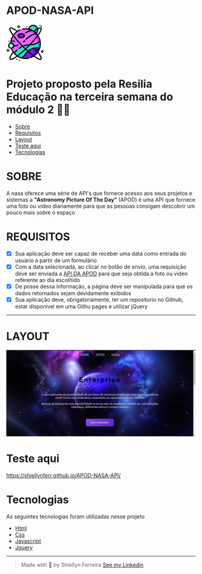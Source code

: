 # APOD-NASA-API 
<img src="img/planetas.png" width="100px">

<h1>Projeto proposto pela Resilia Educação na terceira semana do módulo 2 💛🖤</h1> 

-  <a href="#sobre">Sobre</a> 
-  <a href="#requisitos">Requisitos</a>  
-  <a href="#layout">Layout</a>  
-  <a href="#teste-aqui">Teste aqui</a> 
-  <a href="#tecnologias">Tecnologias</a>

# SOBRE
<p>A nasa oferece uma série de API's que fornece acesso aos seus projetos e sistemas a <strong> "Astronomy  Picture Of The Day" </strong> (APOD) é uma API que fornece uma foto ou video diariamente para que as pessoas consigam descobrir um pouco mais sobre o espaço </P>

# REQUISITOS

 - [X] Sua aplicação deve ser capaz de receber uma data como entrada do usuário a partir de um formulário
 - [X] Com a data selecionada, ao clicar no botão de envio, uma requisição deve ser enviada a [API DA APOD](https://api.nasa.gov/) para que seja obtida a foto ou video referente ao dia escolhido
 - [X] De posse dessa informação, a página deve ser manipulada para que os dados retornados sejam devidamente exibidos
 - [X] Sua aplicação deve, obrigatoriamente, ter um repositorio no Github, estar disponivel em uma Githu pages e utilizar jQuery

<hr>
  
# LAYOUT

<img src="img/APOD.png">

# Teste aqui 

 https://shiellynferr.github.io/APOD-NASA-API/
 #  Tecnologias

As seguintes tecnologias foram utilizadas nesse projeto

- [Html](https://developer.mozilla.org/pt-BR/docs/Web/HTML)
- [Css](https://developer.mozilla.org/pt-BR/docs/Web/CSS)
- [Javascript](https://developer.mozilla.org/pt-BR/docs/Web/JavaScript/Guide/Introduction)
- [Jquery](https://jquery.com/)

<hr>
  
 > Made with 💙 by Shiellyn Ferreira [See my Linkedin](https://www.linkedin.com/in/shiellyn-ferreira/)
